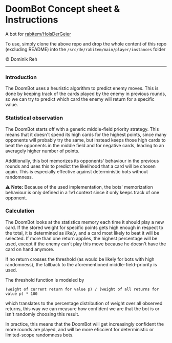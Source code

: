 # DoomBot Concept sheet & Instructions
A bot for [rabitem/HolsDerGeier](https://github.com/rabitem/HolsDerGeier)

To use, simply clone the above repo and drop the whole content of this repo (excluding README) into the
`/src/de/rabitem/main/player/instances` folder

&copy; Dominik Reh

---
### Introduction

The DoomBot uses a heuristic algorithm to predict enemy moves.
This is done by keeping track of the cards played by the enemy in previous rounds,
so we can try to predict which card the enemy will return for a specific value.

### Statistical observation

The DoomBot starts off with a generic middle-field priority strategy.
This means that it doesn't spend its high cards for the highest points, since
many opponents will probably try the same, but instead keeps those high
cards to beat the opponents in the middle field and for negative cards,
leading to an averagely higher number of points.

Additionally, this bot memorizes its opponents' behaviour in the previous rounds and uses 
this to predict the likelihood that a card will be chosen again. This is
especially effective against deterministic bots without randomness.

:warning: **Note:** Because of the used implementation, the bots'
memorization behaviour is only defined in a 1v1 context since it only keeps
track of one opponent.

### Calculation

The DoomBot looks at the statistics memory each time it should play a new card.
If the stored weight for specific points gets high enough in respect to the total, it is determined as *likely*,
and a card most likely to beat it will be selected. If more than one
return applies, the highest percentage will be used, except if the enemy
can't play this move because he doesn't have the card on hand anymore.

If no return crosses the threshold (as would be likely for bots with high randomness),
the fallback to the aforementioned middle-field-priority is used.

The threshold function is modeled by

`(weight of current return for value p) / (weight of all returns for value p) * 100`

which translates to the percentage distribution of weight over all observed returns,
this way we can measure how confident we are that the bot is or isn't randomly choosing this result.

In practice, this means that the DoomBot will get increasingly confident the more
rounds are played, and will be more eficcient for deterministic or limited-scope randomness bots.
